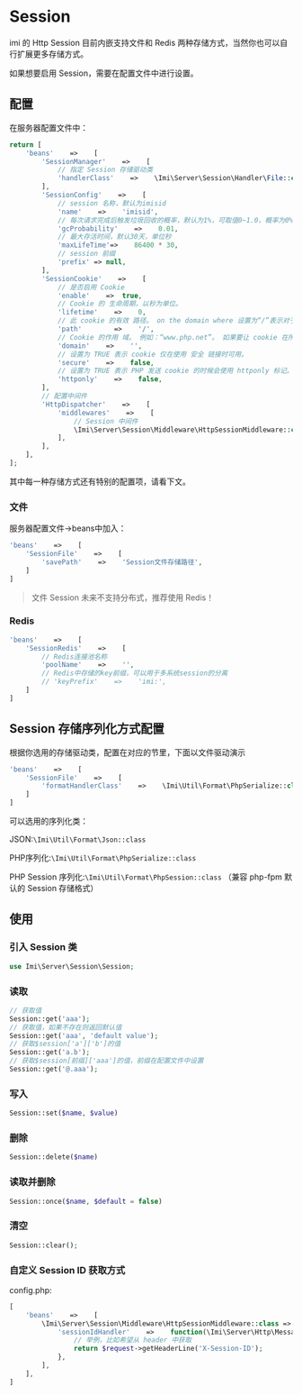 # Session

imi 的 Http Session 目前内嵌支持文件和 Redis 两种存储方式，当然你也可以自行扩展更多存储方式。

如果想要启用 Session，需要在配置文件中进行设置。

## 配置

在服务器配置文件中：

```php
return [
    'beans'    =>    [
        'SessionManager'    =>    [
            // 指定 Session 存储驱动类
            'handlerClass'    =>    \Imi\Server\Session\Handler\File::class,
        ],
        'SessionConfig'    =>    [
            // session 名称，默认为imisid
            'name'    =>    'imisid',
            // 每次请求完成后触发垃圾回收的概率，默认为1%，可取值0~1.0，概率为0%~100%
            'gcProbability'    =>    0.01,
            // 最大存活时间，默认30天，单位秒
            'maxLifeTime'=>    86400 * 30,
            // session 前缀
            'prefix' => null,
        ],
        'SessionCookie'    =>    [
            // 是否启用 Cookie
            'enable'    =>  true,
            // Cookie 的 生命周期，以秒为单位。
            'lifetime'    =>    0,
            // 此 cookie 的有效 路径。 on the domain where 设置为“/”表示对于本域上所有的路径此 cookie 都可用。
            'path'        =>    '/',
            // Cookie 的作用 域。 例如：“www.php.net”。 如果要让 cookie 在所有的子域中都可用，此参数必须以点（.）开头，例如：“.php.net”。
            'domain'    =>    '',
            // 设置为 TRUE 表示 cookie 仅在使用 安全 链接时可用。
            'secure'    =>    false,
            // 设置为 TRUE 表示 PHP 发送 cookie 的时候会使用 httponly 标记。
            'httponly'    =>    false,
        ],
        // 配置中间件
        'HttpDispatcher'    =>    [
            'middlewares'    =>    [
                // Session 中间件
                \Imi\Server\Session\Middleware\HttpSessionMiddleware::class,
            ],
        ],
    ],
];
```

其中每一种存储方式还有特别的配置项，请看下文。

### 文件

服务器配置文件->beans中加入：

```php
'beans'    =>    [
    'SessionFile'    =>    [
        'savePath'    =>    'Session文件存储路径',
    ]
]
```

> 文件 Session 未来不支持分布式，推荐使用 Redis！

### Redis

```php
'beans'    =>    [
    'SessionRedis'    =>    [
        // Redis连接池名称
        'poolName'    =>    '',
        // Redis中存储的key前缀，可以用于多系统session的分离
        // 'keyPrefix'    =>    'imi:',
    ]
]
```

## Session 存储序列化方式配置

根据你选用的存储驱动类，配置在对应的节里，下面以文件驱动演示

```php
'beans'    =>    [
    'SessionFile'    =>    [
        'formatHandlerClass'    =>    \Imi\Util\Format\PhpSerialize::class,
    ]
]
```

可以选用的序列化类：

JSON:`\Imi\Util\Format\Json::class`

PHP序列化:`\Imi\Util\Format\PhpSerialize::class`

PHP Session 序列化:`\Imi\Util\Format\PhpSession::class` （兼容 php-fpm 默认的 Session 存储格式）

## 使用

### 引入 Session 类

```php
use Imi\Server\Session\Session;
```

### 读取

```php
// 获取值
Session::get('aaa');
// 获取值，如果不存在则返回默认值
Session::get('aaa', 'default value');
// 获取$session['a']['b']的值
Session::get('a.b');
// 获取$session[前缀]['aaa']的值，前缀在配置文件中设置
Session::get('@.aaa');
```

### 写入

```php
Session::set($name, $value)
```

### 删除

```php
Session::delete($name)
```

### 读取并删除

```php
Session::once($name, $default = false)
```

### 清空

```php
Session::clear();
```

### 自定义 Session ID 获取方式

config.php:

```php
[
    'beans'    =>    [
        \Imi\Server\Session\Middleware\HttpSessionMiddleware::class => [
            'sessionIdHandler'    =>    function(\Imi\Server\Http\Message\Request $request){
                // 举例，比如希望从 header 中获取
                return $request->getHeaderLine('X-Session-ID');
            },
        ],
    ],
]
```

